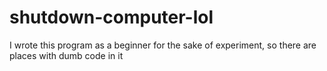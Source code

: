 # shutdown-computer-lol
I wrote this program as a beginner for the sake of experiment, so there are places with dumb code in it
